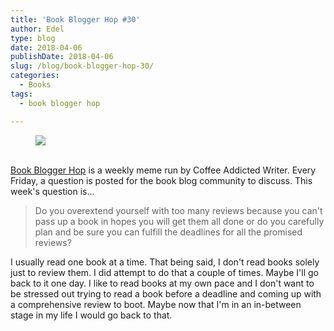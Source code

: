 ```yaml
---
title: 'Book Blogger Hop #30'
author: Edel
type: blog
date: 2018-04-06
publishDate: 2018-04-06
slug: /blog/book-blogger-hop-30/
categories:
  - Books
tags:
  - book blogger hop

---
```

<figure><a rel="_nofollow" href="http://www.coffeeaddictedwriter.com/p/blog-page.html"><img src="https://i1.wp.com/3.bp.blogspot.com/-2bKizvp-A9w/WEjGAM4OjJI/AAAAAAAAV50/nU3xHQNtvSQQ8dRsB8OueG061E99KPrYACLcB/s1600/Book%2BBlogger%2BHop%2B%2528Final%2529.png?w=663&#038;ssl=1" data-recalc-dims="1" /></a></figure> 

<a rel="_nofollow" href="http://www.coffeeaddictedwriter.com/p/blog-page.html"></a>

<a rel="_nofollow" href="http://www.coffeeaddictedwriter.com/p/blog-page.html"><br /> </a><a rel="_nofollow" href="http://www.coffeeaddictedwriter.com/p/blog-page.html">Book Blogger Hop</a> is a weekly meme run by Coffee Addicted Writer. Every Friday, a question is posted for the book blog community to discuss. This week's question is&#8230;

> Do you overextend yourself with too many reviews because you can't pass up a book in hopes you will get them all done or do you carefully plan and be sure you can fulfill the deadlines for all the promised reviews?

I usually read one book at a time. That being said, I don't read books solely just to review them. I did attempt to do that a couple of times. Maybe I'll go back to it one day. I like to read books at my own pace and I don't want to be stressed out trying to read a book before a deadline and coming up with a comprehensive review to boot. Maybe now that I'm in an in-between stage in my life I would go back to that.